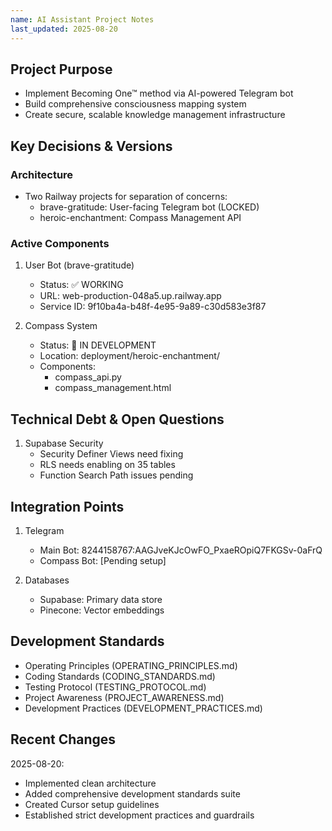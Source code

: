 ```yaml
---
name: AI Assistant Project Notes
last_updated: 2025-08-20
---
```


## Project Purpose
- Implement Becoming One™ method via AI-powered Telegram bot
- Build comprehensive consciousness mapping system
- Create secure, scalable knowledge management infrastructure

## Key Decisions & Versions

### Architecture
- Two Railway projects for separation of concerns:
  - brave-gratitude: User-facing Telegram bot (LOCKED)
  - heroic-enchantment: Compass Management API

### Active Components
1. User Bot (brave-gratitude)
   - Status: ✅ WORKING
   - URL: web-production-048a5.up.railway.app
   - Service ID: 9f10ba4a-b48f-4e95-9a89-c30d583e3f87

2. Compass System
   - Status: 🔄 IN DEVELOPMENT
   - Location: deployment/heroic-enchantment/
   - Components:
     - compass_api.py
     - compass_management.html

## Technical Debt & Open Questions
1. Supabase Security
   - Security Definer Views need fixing
   - RLS needs enabling on 35 tables
   - Function Search Path issues pending

## Integration Points
1. Telegram
   - Main Bot: 8244158767:AAGJveKJcOwFO_PxaeROpiQ7FKGSv-0aFrQ
   - Compass Bot: [Pending setup]

2. Databases
   - Supabase: Primary data store
   - Pinecone: Vector embeddings

## Development Standards
- Operating Principles (OPERATING_PRINCIPLES.md)
- Coding Standards (CODING_STANDARDS.md)
- Testing Protocol (TESTING_PROTOCOL.md)
- Project Awareness (PROJECT_AWARENESS.md)
- Development Practices (DEVELOPMENT_PRACTICES.md)

## Recent Changes
2025-08-20:
- Implemented clean architecture
- Added comprehensive development standards suite
- Created Cursor setup guidelines
- Established strict development practices and guardrails
